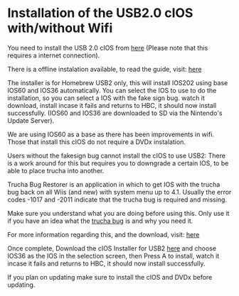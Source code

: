 # Installation of the USB2.0 cIOS with/without Wifi #

You need to  install the  USB 2.0 cIOS from [here](http://mplayer-ce.googlecode.com/files/cIOS_Installer.rar)
(Please note that this requires a internet connection).

There is a offline instalation available, to read the guide, visit: [here](http://www.tehskeen.com/forums/showthread.php?p=62838#post62838)

The installer is for Homebrew USB2 only, this will install IOS202 using base
IOS60 and IOS36 automatically.
You can select the IOS to use to do the installation, so you can select a IOS with the fake sign bug. watch it download,
install incase it fails and returns to HBC, it should now install successfully.
(IOS60 and IOS36 are downloaded to SD via the Nintendo's Update Server).

We are using IOS60 as a base as there has been improvements in wifi.
Those that install this cIOS do not require a DVDx instalation.


Users without the fakesign bug cannot install the cIOS to use USB2:
There is a work around for this but requires you to downgrade a certain IOS, to be able to place trucha into another.

Trucha Bug Restorer is an application in which to get IOS with the trucha bug back
on all Wiis (and new) with system menu up to 4.1. Usually the error codes -1017 and -2011
indicate that the trucha bug is required and missing.

Make sure you understand what you are doing before using this.
Only use it if you have an idea what the [trucha bug](http://wiibrew.org/wiki/Signing_bug)
is and why you need it.

For more information regarding this, and the download, visit: [here](http://www.tehskeen.com/viewarticle.php?articleid=4295)

Once complete, Download the cIOS Installer for USB2
[here](http://mplayer-ce.googlecode.com/files/cIOS_Installer.rar) and choose IOS36 as the IOS in the selection screen, then Press A to install, watch it incase it fails and
returns to HBC, it should now install successfully.

If you plan on updating make sure to install the cIOS and DVDx before updating.